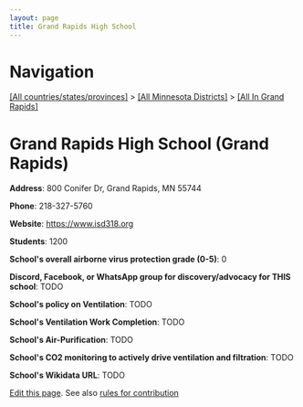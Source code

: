 ```yaml
---
layout: page
title: Grand Rapids High School
---
```

# Navigation

[[All countries/states/provinces]](../../..) > [[All Minnesota Districts]](../..) > [[All In Grand Rapids]](..)

# Grand Rapids High School (Grand Rapids)

**Address**: 800 Conifer Dr, Grand Rapids, MN 55744

**Phone**: 218-327-5760

**Website**: <https://www.isd318.org>

**Students**: 1200

**School's overall airborne virus protection grade (0-5)**: 0

**Discord, Facebook, or WhatsApp group for discovery/advocacy for THIS school**: TODO

**School's policy on Ventilation**: TODO

**School's Ventilation Work Completion**: TODO

**School's Air-Purification**: TODO

**School's CO2 monitoring to actively drive ventilation and filtration**: TODO

**School's Wikidata URL**: TODO


[Edit this page](https://github.com/ventilate-schools/MN/edit/main/./Grand_Rapids/Grand_Rapids_High_School.md). See also [rules for contribution](../../../contribution-rules/)